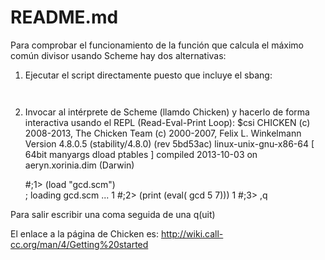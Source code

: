 # README.md

Para comprobar el funcionamiento de la función que calcula el 
máximo común divisor usando Scheme hay dos alternativas:

1) Ejecutar el script directamente puesto que incluye el sbang:
   ```./gcd.smc
   
   
2) Invocar al intérprete de Scheme (llamdo Chicken) y hacerlo de forma
   interactiva usando el REPL (Read-Eval-Print Loop):
    $csi
    CHICKEN
    (c) 2008-2013, The Chicken Team
    (c) 2000-2007, Felix L. Winkelmann
    Version 4.8.0.5 (stability/4.8.0) (rev 5bd53ac)
    linux-unix-gnu-x86-64 [ 64bit manyargs dload ptables ]
    compiled 2013-10-03 on aeryn.xorinia.dim (Darwin)
    
    #;1> (load "gcd.scm")         
    ; loading gcd.scm ...
    1
    #;2> (print (eval( gcd 5 7)))
    1
    #;3> ,q

Para salir escribir una coma seguida de una q(uit)


El enlace a la página de Chicken es:
http://wiki.call-cc.org/man/4/Getting%20started

